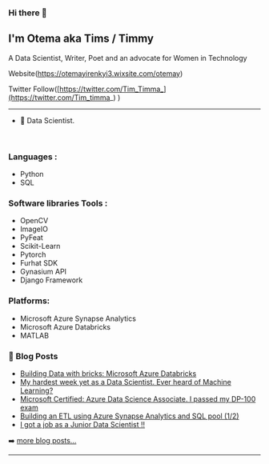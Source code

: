 ### Hi there 👋

<!--
**OtemaY/OtemaY** is a ✨ _special_ ✨ repository because its `README.md` (this file) appears on your GitHub profile.
- 🔭 I’m currently working on ...

- 👯 I’m looking to collaborate on ...
- 🤔 I’m looking for help with ...
- 💬 Ask me about ...
- 📫 How to reach me: ...
- 😄 Pronouns: ...
- ⚡ Fun fact: ...

-->

## I'm Otema aka Tims / Timmy

A Data Scientist, Writer, Poet and an advocate for Women in Technology

Website(https://otemayirenkyi3.wixsite.com/otemay)

Twitter Follow([https://twitter.com/Tim_Timma_](https://twitter.com/Tim_timma_) )


---

- 🌱 Data Scientist.

<br />

### Languages :

- Python
- SQL

### Software libraries Tools :
- OpenCV
- ImageIO
- PyFeat
- Scikit-Learn
- Pytorch
- Furhat SDK
- Gynasium API
- Django Framework

### Platforms: 
- Microsoft Azure Synapse Analytics
- Microsoft Azure Databricks
- MATLAB

### 📕 Blog Posts

<!-- BLOG-POST-LIST:START -->
- [Building Data with bricks: Microsoft Azure Databricks](https://asantechild.medium.com/building-data-with-bricks-microsoft-azure-databricks-e4ed685b63c8)
- [My hardest week yet as a Data Scientist. Ever heard of Machine Learning?](https://asantechild.medium.com/my-hardest-week-yet-as-a-data-scientist-ever-heard-of-machine-learning-b55b473bd18d)
- [Microsoft Certified: Azure Data Science Associate. I passed my DP-100 exam](https://asantechild.medium.com/microsoft-certified-azure-data-science-associate-i-passed-my-dp-100-exam-f53fe289a348)
- [Building an ETL using Azure Synapse Analytics and SQL pool (1/2)](https://asantechild.medium.com/building-an-etl-using-azure-synapse-analytics-and-sql-pool-1-2-63da6fcf07d4)
- [I got a job as a Junior Data Scientist !!](https://asantechild.medium.com/i-got-a-job-as-a-junior-data-scientist-111a1ece5dbf)
<!-- BLOG-POST-LIST:END -->

➡️ [more blog posts...](https://asantechild.medium.com)

---
